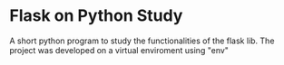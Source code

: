 <h1>Flask on Python Study</h1>

  A short python program to study the functionalities of the flask lib.
  The project was developed on a virtual enviroment using "env" 
